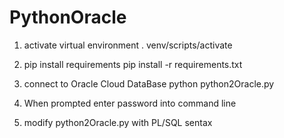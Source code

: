 # PythonOracle


1) activate virtual environment
. venv/scripts/activate

2) pip install requirements
pip install -r requirements.txt

3) connect to Oracle Cloud DataBase
python python2Oracle.py 

4) When prompted enter password into command line

5) modify python2Oracle.py with PL/SQL sentax